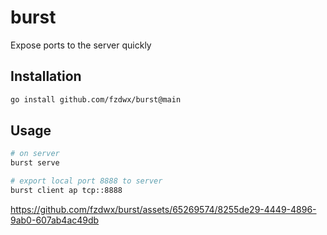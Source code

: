 # burst

Expose ports to the server quickly

## Installation

```sh
go install github.com/fzdwx/burst@main
```

## Usage

```sh
# on server
burst serve

# export local port 8888 to server
burst client ap tcp::8888
```

https://github.com/fzdwx/burst/assets/65269574/8255de29-4449-4896-9ab0-607ab4ac49db
